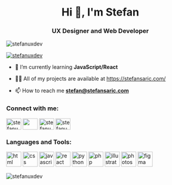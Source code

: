 <h1 align="center">Hi 👋, I'm Stefan</h1>
<h3 align="center"> UX Designer and Web Developer</h3>

<p align="left"> <img src="https://komarev.com/ghpvc/?username=stefanuxdev&label=Profile%20views&color=0e75b6&style=flat" alt="stefanuxdev" /> </p>

<p align="left"> <a href="https://github.com/ryo-ma/github-profile-trophy"><img src="https://github-profile-trophy.vercel.app/?username=stefanuxdev" alt="stefanuxdev" /></a> </p>

- 🌱 I’m currently learning **JavaScript/React**

- 👨‍💻 All of my projects are available at https://stefansaric.com/

- 📫 How to reach me **stefan@stefansaric.com**

<h3 align="left">Connect with me:</h3>
<p align="left">
<a href="https://linkedin.com/in/stefanuxdev" target="blank"><img align="center" src="https://raw.githubusercontent.com/rahuldkjain/github-profile-readme-generator/master/src/images/icons/Social/linked-in-alt.svg" alt="stefanuxdev" height="30" width="40" /></a>
 <a href="https://instagram.com/stefanuxdev" target="blank"><img align="center" src="https://raw.githubusercontent.com/rahuldkjain/github-profile-readme-generator/master/src/images/icons/Social/instagram.svg" alt="" height="30" width="40" /></a>
  <a href="https://www.behance.net/stefanuxdev" target="blank"><img align="center" src="https://raw.githubusercontent.com/rahuldkjain/github-profile-readme-generator/master/src/images/icons/Social/behance.svg" alt="stefanuxdev" height="30" width="40" /></a>
<a href="https://www.youtube.com/@stefanuxdev" target="blank"><img align="center" src="https://raw.githubusercontent.com/rahuldkjain/github-profile-readme-generator/master/src/images/icons/Social/youtube.svg" alt="stefanuxdev" height="30" width="40" /></a>
 
</p>

<h3 align="left">Languages and Tools:</h3>
<p align="left">  <img src="https://cdn.jsdelivr.net/gh/devicons/devicon/icons/html5/html5-original.svg" alt="html" width="40" height="40"  />
            <img src="https://cdn.jsdelivr.net/gh/devicons/devicon/icons/css3/css3-original.svg" alt="css" width="40" height="40" />
            <img src="https://cdn.jsdelivr.net/gh/devicons/devicon/icons/javascript/javascript-original.svg" alt="javascript" width="40" height="40" />
             <img src="https://cdn.jsdelivr.net/gh/devicons/devicon/icons/react/react-original-wordmark.svg" alt="react" width="40" height="40" />
              <img src="https://cdn.jsdelivr.net/gh/devicons/devicon/icons/python/python-original-wordmark.svg" alt="python" width="40" height="40" /> 
              <img src="https://cdn.jsdelivr.net/gh/devicons/devicon/icons/php/php-original.svg" alt="php" width="40" height="40" />
              <img src="https://cdn.jsdelivr.net/gh/devicons/devicon/icons/illustrator/illustrator-plain.svg"  alt="illustrator" width="40" height="40" />
              <img src="https://cdn.jsdelivr.net/gh/devicons/devicon/icons/photoshop/photoshop-plain.svg" alt="photoshop" width="40" height="40" />
              <img src="https://cdn.jsdelivr.net/gh/devicons/devicon/icons/figma/figma-original.svg" alt="figma" width="40" height="40"  />
               </p>
             
           
             
          
            
          
       
            
               
 
           
            
              
          
           
            
          
            
           
           

            
          


<p><img align="center" src="https://github-readme-stats.vercel.app/api/top-langs?username=stefanuxdev&show_icons=true&locale=en&layout=compact" alt="stefanuxdev" /></p>
